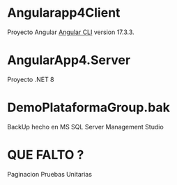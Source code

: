 # Angularapp4Client
Proyecto Angular [Angular CLI](https://github.com/angular/angular-cli) version 17.3.3.

# AngularApp4.Server
Proyecto .NET 8


# DemoPlataformaGroup.bak
BackUp hecho en MS SQL Server Management Studio

# QUE FALTO ?
Paginacion
Pruebas Unitarias
